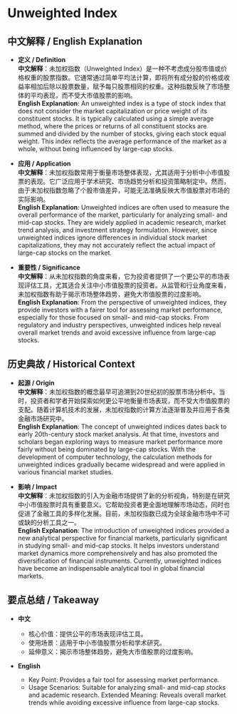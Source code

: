 # Unweighted Index

## 中文解释 / English Explanation

* **定义 / Definition**  
  **中文解释**：未加权指数（Unweighted Index）是一种不考虑成分股市值或价格权重的股票指数。它通常通过简单平均法计算，即将所有成分股的价格或收益率相加后除以股票数量，赋予每只股票相同的权重。这种指数反映了市场整体的平均表现，而不受大市值股票的影响。  
  **English Explanation**: An unweighted index is a type of stock index that does not consider the market capitalization or price weight of its constituent stocks. It is typically calculated using a simple average method, where the prices or returns of all constituent stocks are summed and divided by the number of stocks, giving each stock equal weight. This index reflects the average performance of the market as a whole, without being influenced by large-cap stocks.

* **应用 / Application**  
  **中文解释**：未加权指数常用于衡量市场整体表现，尤其适用于分析中小市值股票的表现。它广泛应用于学术研究、市场趋势分析和投资策略制定中。然而，由于未加权指数忽略了个股市值差异，可能无法准确反映大市值股票对市场的实际影响。  
  **English Explanation**: Unweighted indices are often used to measure the overall performance of the market, particularly for analyzing small- and mid-cap stocks. They are widely applied in academic research, market trend analysis, and investment strategy formulation. However, since unweighted indices ignore differences in individual stock market capitalizations, they may not accurately reflect the actual impact of large-cap stocks on the market.

* **重要性 / Significance**  
  **中文解释**：从未加权指数的角度来看，它为投资者提供了一个更公平的市场表现评估工具，尤其适合关注中小市值股票的投资者。从监管和行业角度来看，未加权指数有助于揭示市场整体趋势，避免大市值股票的过度影响。  
  **English Explanation**: From the perspective of unweighted indices, they provide investors with a fairer tool for assessing market performance, especially for those focused on small- and mid-cap stocks. From regulatory and industry perspectives, unweighted indices help reveal overall market trends and avoid excessive influence from large-cap stocks.

## 历史典故 / Historical Context

* **起源 / Origin**  
  **中文解释**：未加权指数的概念最早可追溯到20世纪初的股票市场分析中。当时，投资者和学者开始探索如何更公平地衡量市场表现，而不受大市值股票的支配。随着计算机技术的发展，未加权指数的计算方法逐渐普及并应用于各类金融市场研究中。  
  **English Explanation**: The concept of unweighted indices dates back to early 20th-century stock market analysis. At that time, investors and scholars began exploring ways to measure market performance more fairly without being dominated by large-cap stocks. With the development of computer technology, the calculation methods for unweighted indices gradually became widespread and were applied in various financial market studies.

* **影响 / Impact**  
  **中文解释**：未加权指数的引入为金融市场提供了新的分析视角，特别是在研究中小市值股票时具有重要意义。它帮助投资者更全面地理解市场动态，同时也促进了金融工具的多样化发展。目前，未加权指数已成为全球金融市场中不可或缺的分析工具之一。  
  **English Explanation**: The introduction of unweighted indices provided a new analytical perspective for financial markets, particularly significant in studying small- and mid-cap stocks. It helps investors understand market dynamics more comprehensively and has also promoted the diversification of financial instruments. Currently, unweighted indices have become an indispensable analytical tool in global financial markets.

## 要点总结 / Takeaway

* **中文**  
  - 核心价值：提供公平的市场表现评估工具。
  - 使用场景：适用于中小市值股票分析和学术研究。
  - 延伸意义：揭示市场整体趋势，避免大市值股票的过度影响。

* **English**  
  - Key Point: Provides a fair tool for assessing market performance.
  - Usage Scenarios: Suitable for analyzing small- and mid-cap stocks and academic research.
   Extended Meaning: Reveals overall market trends while avoiding excessive influence from large-cap stocks.